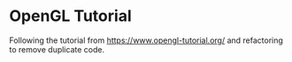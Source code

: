 # OpenGL Tutorial
Following the tutorial from https://www.opengl-tutorial.org/ and refactoring to remove duplicate code.
